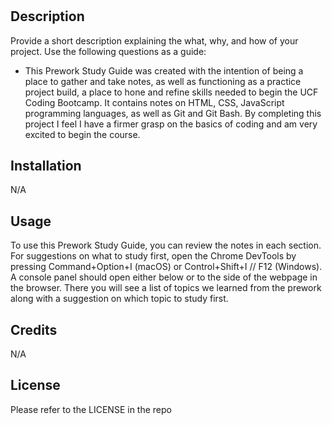 # <Your-Project-Title>

## Description

Provide a short description explaining the what, why, and how of your project. Use the following questions as a guide:

- This Prework Study Guide was created with the intention of being a place to gather and take notes, as well as functioning as a practice project build, a place to hone and refine skills needed to begin the UCF Coding Bootcamp.
It contains notes on HTML, CSS, JavaScript programming languages, as well as Git and Git Bash.
By completing this project I feel I have a firmer grasp on the basics of coding and am very excited to begin the course.


## Installation

N/A

## Usage

To use this Prework Study Guide, you can review the notes in each section. For suggestions on what to study first, open the Chrome DevTools by pressing Command+Option+I (macOS) or Control+Shift+I // F12 (Windows). A console panel should open either below or to the side of the webpage in the browser. There you will see a list of topics we learned from the prework along with a suggestion on which topic to study first.

## Credits

N/A

## License

Please refer to the LICENSE in the repo